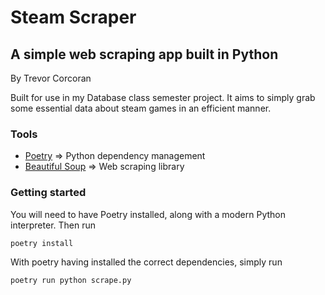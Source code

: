# Steam Scraper
## A simple web scraping app built in Python

By Trevor Corcoran

Built for use in my Database class semester project. It aims to simply grab some essential data about steam games in an efficient manner.

### Tools

* [Poetry](https://python-poetry.org/) => Python dependency management
* [Beautiful Soup](http://www.crummy.com/software/BeautifulSoup/) => Web scraping library

### Getting started

You will need to have Poetry installed, along with a modern Python interpreter. Then run

`poetry install`

With poetry having installed the correct dependencies, simply run

`poetry run python scrape.py`
